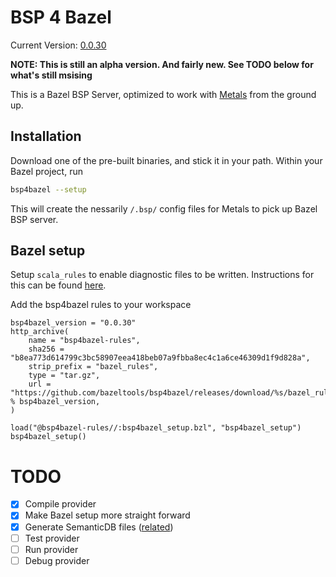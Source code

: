 # BSP 4 Bazel
Current Version: [0.0.30](https://github.com/bazeltools/bsp4bazel/releases/tag/0.0.30)

**NOTE: This is still an alpha version. And fairly new. See TODO below for what's still msising**

This is a Bazel BSP Server, optimized to work with [Metals](https://scalameta.org/metals/) from the ground up.

## Installation

Download one of the pre-built binaries, and stick it in your path. Within your Bazel project, run 

```bash
bsp4bazel --setup
```

This will create the nessarily `/.bsp/` config files for Metals to pick up Bazel BSP server. 

## Bazel setup

Setup `scala_rules` to enable diagnostic files to be written. Instructions for this can be found [here](https://github.com/bazelbuild/rules_scala/blob/master/docs/scala_toolchain.md).

Add the bsp4bazel rules to your workspace

```starlark
bsp4bazel_version = "0.0.30"
http_archive(
    name = "bsp4bazel-rules",
    sha256 = "b8ea773d614799c3bc58907eea418beb07a9fbba8ec4c1a6ce46309d1f9d828a",
    strip_prefix = "bazel_rules",
    type = "tar.gz",
    url = "https://github.com/bazeltools/bsp4bazel/releases/download/%s/bazel_rules.tar.gz" % bsp4bazel_version,
)

load("@bsp4bazel-rules//:bsp4bazel_setup.bzl", "bsp4bazel_setup")
bsp4bazel_setup()
```

# TODO

- [x] Compile provider
- [x] Make Bazel setup more straight forward
- [x] Generate SemanticDB files ([related](https://github.com/bazelbuild/rules_scala/pull/1467))
- [ ] Test provider
- [ ] Run provider
- [ ] Debug provider